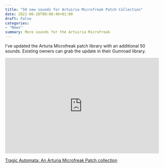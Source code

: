 ```yaml
---
title: "50 new sounds for Artuiria Microfreak Patch Collection"
date: 2021-06-26T00:08:46+01:00
draft: False
categories: 
- "News"
summary: More sounds for the Artuiria Microfreak
---
```


I've updated the Arturia Microfreak patch library with an additional 50 sounds. Existing owners can grab the update in their Gumroad library. 

<div><iframe width="100%" height="315" src="https://www.youtube.com/embed/wwAvQgf01do" title="YouTube video player" frameborder="0" allow="accelerometer; autoplay; clipboard-write; encrypted-media; gyroscope; picture-in-picture" allowfullscreen></iframe></div>

[Tragic Automata: An Arturia Microfreak Patch collection ](samples/product/tragic-automata/)

